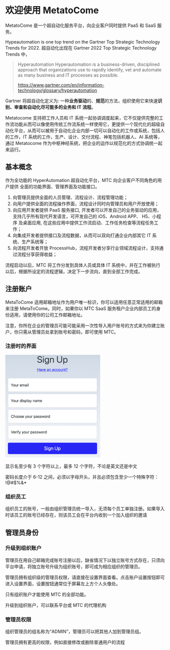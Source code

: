 # 欢迎使用 MetatoCome

MetatoCome 是一个超自动化服务平台，向企业客户同时提供 PaaS 和 SaaS 服务。

Hypeautomation is one top trend on the Gartner Top Strategic Technology Trends for 2022.
超自动化出现在 Gartner 2022 Top Strategic Technology Trends 中，

> Hyperautomation
> Hyperautomation is a business-driven, disciplined approach that organizations use to rapidly identify, vet and automate as many business and IT processes as possible.
>
> https://www.gartner.com/en/information-technology/glossary/hyperautomation

Gartner 将超自动化定义为: 一种**业务驱动**的、**规范**的方法，组织使用它来快速**识别、审查和自动化尽可能多的业务和 IT 流程**。

Metatocome 支持把工作人员和 IT 系统一起协调调度起来，它不仅提供完整的工作流功能从而可以像使用传统工作流系统一样使用它，更提供一个现代化的超级自动化平台，从而可以被用于自动化企业内部一切可以自动化的工作或系统，包括人的工作，IT 系统的工作，生产、设计、交付流程、神笔包括机器人、AI 系统等，通过 Metatocome 作为中枢神经系统，把企业的运作以规范化的方式协调统一起来运行。

## 基本概念

作为全功能的 HyperAutomation 超自动化平台，MTC 向企业客户不同角色的用户提供 全面的功能界面、管理界面及功能接口。

1.  向管理员提供全面的人员管理、流程设计、流程管理功能；
2.  向用户提供全面的流程操作界面，流程设计同时向管理员和用户开放使用；
3.  向应用开发者提供 PaaS 服务接口, 开发者可以开发自己的业务驱动的应用，支持几乎所有现代开发语言，可开发自己的 iOS、Android APP、 H5、小程序 及桌面应用, 在这些应用中提供工作流启动、工作任务检查等流程任务工作；
4.  向集成开发者提供接口及流程数据，从而可以双向打通企业内部其它 IT 系统、生产系统等；
5.  向流程开发者开放 ProcessHub，流程开发者分享行业领域流程设计，支持通过流程分享获得收益；

流程启动以后，MTC 将工作分发到具体人员或具体 IT 系统中，并在工作被执行以后，根据所设定的流程逻辑，决定下一步流向，直到全部工作完成。

## 注册账户

MetaToCome 适用邮箱地址作为用户唯一标识，你可以适用任意正常适用的邮箱来注册 MetaToCome。同时，如果你以 MTC SaaS 服务租户企业内部员工的身份适用，请使用你的公司工作邮箱地址。

注意，你所在企业的管理员可能可能采用一次性导入用户账号的方式来为你建立账户，你只需从管理员处拿到账号和密码，即可使用 MTC。

### 注册时的界面

<img src="../img/signup.png" width="300"/>

显示名至少有 3 个字符以上，最多 12 个字符，不论是英文还是中文

密码长度介于 6-12 之间，必须以字母开头，并且必须包含至少一个特殊字符： !@#$%&\*

### 组织员工

组织员工的账号，一般由组织管理员统一导入，无须每个员工单独注册。如果导入时该员工的账号已经存在，则该员工会在平台内收到一个加入组织的邀请

## 管理员身份

### 升级到组织账户

管理员在用自己邮箱完成账号注册以后，缺省情况下以独立账号方式存在，只须向平台申请，将独立账号升级为组织账号，即可成为相应组织的管理员。

管理员拥有组织级的管理员权限，请直接在设置界面查看。点击账户设置按钮即可进入设置界面，设置按钮通常位于屏幕左上方个人头像处。

只有组织账户才能使用 MTC 的全部功能。

升级到组织账户，可以联系平台或 MTC 的代理机构

### 管理员权限

组织管理员的组名称为“ADMIN”，管理员可以把其他人加到管理员组。

管理员拥有更高的权限，例如直接修改或删除普通用户的流程
